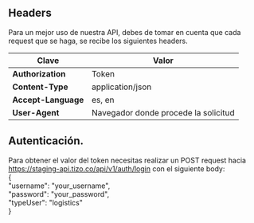 
## Headers

Para un mejor uso de nuestra API, debes de tomar en cuenta que cada request que se haga, se recibe los siguientes headers.

| Clave  | Valor |
|-------|-------|
| **Authorization** | Token | 
| **Content-Type** | application/json |
| **Accept-Language** | es, en |
| **User-Agent** | Navegador donde procede la solicitud |

## Autenticación.

Para obtener el valor del token necesitas realizar un POST request hacia https://staging-api.tizo.co/api/v1/auth/login con el siguiente body: <br>
{<br>
"username": "your_username",<br>
"password": "your_password",<br>
"typeUser": "logistics"<br>
}<br>